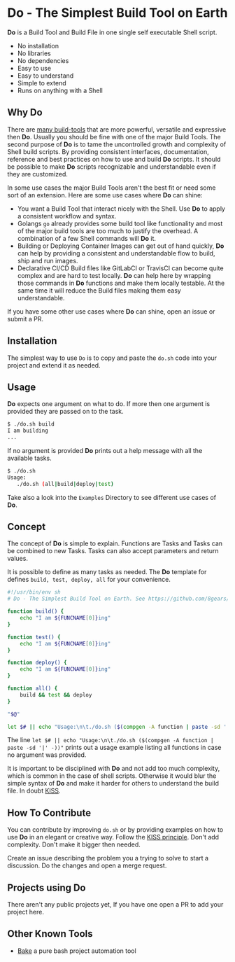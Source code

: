 # Do - The Simplest Build Tool on Earth

**Do** is a Build Tool and Build File in one single self executable Shell script.

-  No installation
-  No libraries
-  No dependencies
-  Easy to use
-  Easy to understand
-  Simple to extend
-  Runs on anything with a Shell

## Why Do

There are [many build-tools](https://en.wikipedia.org/wiki/List_of_build_automation_software) that are more powerful, versatile and expressive then **Do**. Usually you should be fine with one of the major Build Tools. The second purpose of **Do** is to tame the uncontrolled growth and complexity of Shell build scripts. By providing consistent interfaces, documentation, reference and best practices on how to use and build **Do** scripts. It should be possible to make **Do** scripts recognizable and understandable even if they are customized.

In some use cases the major Build Tools aren't the best fit or need some sort of an extension. Here are some use cases where **Do** can shine:

-  You want a Build Tool that interact nicely with the Shell. Use **Do** to apply a consistent workflow and syntax.
-  Golangs `go` already provides some build tool like functionality and most of the major build tools are too much to justify the overhead. A combination of a few Shell commands will **Do** it.
-  Building or Deploying Container Images can get out of hand quickly, **Do** can help by providing a consistent and understandable flow to build, ship and run images.
-  Declarative CI/CD Build files like GitLabCI or TravisCI can become quite complex and are hard to test locally. **Do** can help here by wrapping those commands in **Do** functions and make them locally testable. At the same time it will reduce the Build files making them easy understandable.

If you have some other use cases where **Do** can shine, open an issue or submit a PR.

## Installation

The simplest way to use `Do` is to copy and paste the `do.sh` code into your project and extend it as needed.

## Usage

**Do** expects one argument on what to do. If more then one argument is provided they are passed on to the task.

```sh
$ ./do.sh build
I am building
...
```

If no argument is provided **Do** prints out a help message with all the available tasks.

```sh
$ ./do.sh
Usage:
   ./do.sh (all|build|deploy|test)
```

Take also a look into the `Examples` Directory to see different use cases of **Do**.

## Concept

The concept of **Do** is simple to explain. Functions are Tasks and Tasks can be combined to new Tasks. Tasks can also accept parameters and return values.

It is possible to define as many tasks as needed. The **Do** template for defines `build, test, deploy, all` for your convenience.

```sh
#!/usr/bin/env sh
# Do - The Simplest Build Tool on Earth. See https://github.com/8gears/do

function build() {
    echo "I am ${FUNCNAME[0]}ing"
}

function test() {
    echo "I am ${FUNCNAME[0]}ing"
}

function deploy() {
    echo "I am ${FUNCNAME[0]}ing"
}

function all() {
    build && test && deploy
}

"$@"

let $# || echo "Usage:\n\t./do.sh ($(compgen -A function | paste -sd '|' -))"
```

The line `let $# || echo "Usage:\n\t./do.sh ($(compgen -A function | paste -sd '|' -))"` prints out a usage example listing all functions in case no argument was provided.

It is important to be disciplined with **Do** and not add too much complexity, which is common in the case of shell scripts. Otherwise it would blur the simple syntax of **Do** and make it harder for others to understand the build file. In doubt [KISS](https://en.wikipedia.org/wiki/KISS_principle).

## How To Contribute

You can contribute by improving `do.sh` or by providing examples on how to use **Do** in an elegant or creative way.
Follow the [KISS principle](https://en.wikipedia.org/wiki/KISS_principle). Don't add complexity. Don't make it bigger then needed.

Create an issue describing the problem you a trying to solve to start a discussion. Do the changes and open a merge request.

## Projects using Do

There aren't any public projects yet, If you have one open a PR to add your project here.

## Other Known Tools

-  [Bake](https://github.com/kyleburton/bake) a pure bash project automation tool
